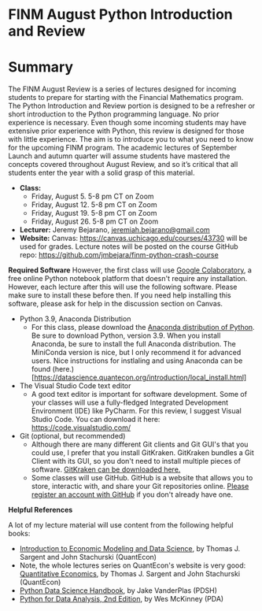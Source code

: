 FINM August Python Introduction and Review
==============================================

# Summary

The FINM August Review is a series of lectures designed for incoming students to prepare for starting with the Financial Mathematics program. The Python Introduction and Review portion is designed to be a refresher or short introduction to the Python programming language. No prior experience is necessary. Even though some incoming students may have extensive prior experience with Python, this review is designed for those with little experience. The aim is to introduce you to what you need to know for the upcoming FINM program. The academic lectures of September Launch and autumn quarter will assume students have mastered the concepts covered throughout August Review, and so it’s critical that all students enter the year with a solid grasp of this material. 

* **Class:** 
  - Friday, August  5. 5-8 pm CT on Zoom
  - Friday, August 12. 5-8 pm CT on Zoom
  - Friday, August 19. 5-8 pm CT on Zoom
  - Friday, August 26. 5-8 pm CT on Zoom
* **Lecturer:** Jeremy Bejarano, jeremiah.bejarano@gmail.com
* **Website:** Canvas: https://canvas.uchicago.edu/courses/43730 will be used for grades. Lecture notes will be posted on the course GitHub repo: https://github.com/jmbejara/finm-python-crash-course

**Required Software**
However, the first class will use [Google Colaboratory](https://colab.research.google.com/), a free online Python notebook platform that doesn't require any installation. However, each lecture after this will use the following software. Please make sure to install these before then. If you need help installing this software, please  ask for help in the discussion section on Canvas.

 - Python 3.9, Anaconda Distribution
   - For this class, please download the [Anaconda distribution of Python](https://www.anaconda.com/products/distribution). Be sure to download Python, version 3.9. 
   When you install Anaconda, be sure to install the full Anaconda distribution. 
   The MiniConda version is nice, but I only recommend it for advanced users. Nice instructions for instlaling and using Anaconda can be found (here.)[https://datascience.quantecon.org/introduction/local_install.html]
 - The Visual Studio Code text editor
   - A good text editor is important for software development. Some of your classes will use a fully-fledged Integrated Development Environment (IDE) like PyCharm. For this review, I suggest Visual Studio Code. You can download it here: https://code.visualstudio.com/
 - Git (optional, but recommended)
   - Although there are many different Git clients and Git GUI's that you could use,
   I prefer that you install GitKraken. GitKraken bundles a Git Client with its GUI, so you don't need to install multiple pieces of software. [GitKraken can be downloaded here.](https://www.gitkraken.com/)
   - Some classes will use GitHub. GitHub is a website that allows you to store, interactic with, and share your Git repositories online. [Please register an account with GitHub](https://github.com/) if you don't already have one.


**Helpful References**

A lot of my lecture material will use content from the following helpful books:

* [Introduction to Economic Modeling and Data Science](https://datascience.quantecon.org/), by Thomas J. Sargent and John Stachurski (QuantEcon)
* Note, the whole lectures series on QuantEcon's website is very good: [Quantitative Economics](https://lectures.quantecon.org/), by Thomas J. Sargent and John Stachurski (QuantEcon)
* [Python Data Science Handbook](https://jakevdp.github.io/PythonDataScienceHandbook/), by Jake VanderPlas (PDSH)
* [Python for Data Analysis, 2nd Edition](https://github.com/wesm/pydata-book), by Wes McKinney (PDA)
